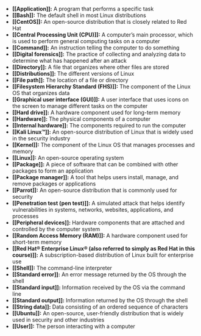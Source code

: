 
- **[[Application]]:** A program that performs a specific task
- **[[Bash]]:** The default shell in most Linux distributions
- **[[CentOS]]:** An open-source distribution that is closely related to Red Hat
- **[[Central Processing Unit (CPU)]]:** A computer’s main processor, which is used to perform general computing tasks on a computer
- **[[Command]]:** An instruction telling the computer to do something
- **[[Digital forensics]]:** The practice of collecting and analyzing data to determine what has happened after an attack
- **[[Directory]]:** A file that organizes where other files are stored
- **[[Distributions]]:** The different versions of Linux
- **[[File path]]:** The location of a file or directory
- **[[Filesystem Hierarchy Standard (FHS)]]:** The component of the Linux OS that organizes data
- **[[Graphical user interface (GUI)]]:** A user interface that uses icons on the screen to manage different tasks on the computer
- **[[Hard drive]]:** A hardware component used for long-term memory
- **[[Hardware]]:** The physical components of a computer
- **[[Internal hardware]]:** The components required to run the computer
- **[[Kali Linux™]]:** An open-source distribution of Linux that is widely used in the security industry
- **[[Kernel]]:** The component of the Linux OS that manages processes and memory
- **[[Linux]]:** An open-source operating system
- **[[Package]]:** A piece of software that can be combined with other packages to form an application
- **[[Package manager]]:** A tool that helps users install, manage, and remove packages or applications
- **[[Parrot]]:** An open-source distribution that is commonly used for security
- **[[Penetration test (pen test)]]:** A simulated attack that helps identify vulnerabilities in systems, networks, websites, applications, and processes
- **[[Peripheral devices]]:** Hardware components that are attached and controlled by the computer system
- **[[Random Access Memory (RAM)]]:** A hardware component used for short-term memory
- **[[Red Hat® Enterprise Linux® (also referred to simply as Red Hat in this course)]]:** A subscription-based distribution of Linux built for enterprise use
- **[[Shell]]:** The command-line interpreter 
- **[[Standard error]]:** An error message returned by the OS through the shell
- **[[Standard input]]:** Information received by the OS via the command line
- **[[Standard output]]:** Information returned by the OS through the shell
- **[[String data]]:** Data consisting of an ordered sequence of characters
- **[[Ubuntu]]:** An open-source, user-friendly distribution that is widely used in security and other industries
- **[[User]]:** The person interacting with a computer
